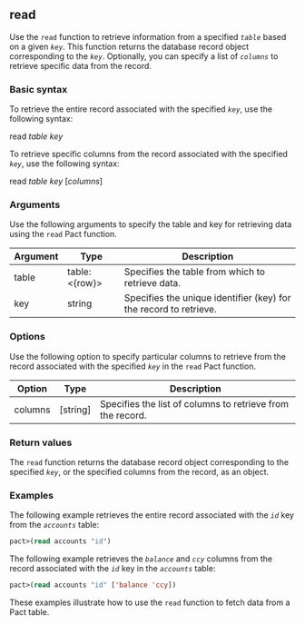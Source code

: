 ## read
Use the `read` function to retrieve information from a specified *`table`* based on a given *`key`*. This function returns the database record object corresponding to the *`key`*. Optionally, you can specify a list of *`columns`* to retrieve specific data from the record.

### Basic syntax

To retrieve the entire record associated with the specified *`key`*, use the following syntax:

read *table* *key*

To retrieve specific columns from the record associated with the specified *`key`*, use the following syntax:

read *table* *key* [*columns*]

### Arguments

Use the following arguments to specify the table and key for retrieving data using the `read` Pact function.

| Argument | Type | Description |
| --- | --- | --- |
| table | table:<{row}> | Specifies the table from which to retrieve data. |
| key | string | Specifies the unique identifier (key) for the record to retrieve. |

### Options

Use the following option to specify particular columns to retrieve from the record associated with the specified *`key`* in the `read` Pact function.

| Option | Type | Description |
| --- | --- | --- |
| columns | [string] | Specifies the list of columns to retrieve from the record. |

### Return values

The `read` function returns the database record object corresponding to the specified *`key`*, or the specified columns from the record, as an object.

### Examples

The following example retrieves the entire record associated with the *`id`* key from the *`accounts`* table:

```lisp
pact>(read accounts "id")
```

The following example retrieves the *`balance`* and *`ccy`* columns from the record associated with the *`id`* key in the *`accounts`* table:

```lisp
pact>(read accounts "id" ['balance 'ccy])
```

These examples illustrate how to use the `read` function to fetch data from a Pact table.
